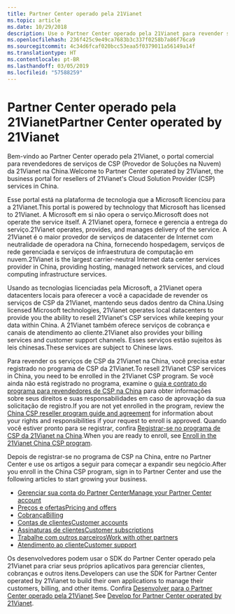 ```yaml
---
title: Partner Center operado pela 21Vianet
ms.topic: article
ms.date: 10/29/2018
description: Use o Partner Center operado pela 21Vianet para revender serviços de CSP na China.
ms.openlocfilehash: 236f425c9e49ca7683b3c337f0258b7a86f76ca9
ms.sourcegitcommit: 4c34d6fcaf020bcc53eaa5f0379011a56149a14f
ms.translationtype: HT
ms.contentlocale: pt-BR
ms.lasthandoff: 03/05/2019
ms.locfileid: "57588259"
---
```

# <a name="partner-center-operated-by-21vianet"></a><span data-ttu-id="b3030-103">Partner Center operado pela 21Vianet</span><span class="sxs-lookup"><span data-stu-id="b3030-103">Partner Center operated by 21Vianet</span></span>

<span data-ttu-id="b3030-104">Bem-vindo ao Partner Center operado pela 21Vianet, o portal comercial para revendedores de serviços de CSP (Provedor de Soluções na Nuvem) da 21Vianet na China.</span><span class="sxs-lookup"><span data-stu-id="b3030-104">Welcome to Partner Center operated by 21Vianet, the business portal for resellers of 21Vianet's Cloud Solution Provider (CSP) services in China.</span></span> 

<span data-ttu-id="b3030-105">Esse portal está na plataforma de tecnologia que a Microsoft licenciou para a 21Vianet.</span><span class="sxs-lookup"><span data-stu-id="b3030-105">This portal is powered by technology that Microsoft has licensed to 21Vianet.</span></span> <span data-ttu-id="b3030-106">A Microsoft em si não opera o serviço.</span><span class="sxs-lookup"><span data-stu-id="b3030-106">Microsoft does not operate the service itself.</span></span> <span data-ttu-id="b3030-107">A 21Vianet opera, fornece e gerencia a entrega do serviço.</span><span class="sxs-lookup"><span data-stu-id="b3030-107">21Vianet operates, provides, and manages delivery of the service.</span></span> <span data-ttu-id="b3030-108">A 21Vianet é o maior provedor de serviços de datacenter de Internet com neutralidade de operadora na China, fornecendo hospedagem, serviços de rede gerenciada e serviços de infraestrutura de computação em nuvem.</span><span class="sxs-lookup"><span data-stu-id="b3030-108">21Vianet is the largest carrier-neutral Internet data center services provider in China, providing hosting, managed network services, and cloud computing infrastructure services.</span></span> 

<span data-ttu-id="b3030-109">Usando as tecnologias licenciadas pela Microsoft, a 21Vianet opera datacenters locais para oferecer a você a capacidade de revender os serviços de CSP da 21Vianet, mantendo seus dados dentro da China.</span><span class="sxs-lookup"><span data-stu-id="b3030-109">Using licensed Microsoft technologies, 21Vianet operates local datacenters to provide you the ability to resell 21Vianet's CSP services while keeping your data within China.</span></span> <span data-ttu-id="b3030-110">A 21Vianet também oferece serviços de cobrança e canais de atendimento ao cliente.</span><span class="sxs-lookup"><span data-stu-id="b3030-110">21Vianet also provides your billing services and customer support channels.</span></span> <span data-ttu-id="b3030-111">Esses serviços estão sujeitos às leis chinesas.</span><span class="sxs-lookup"><span data-stu-id="b3030-111">These services are subject to Chinese laws.</span></span>

<span data-ttu-id="b3030-112">Para revender os serviços de CSP da 21Vianet na China, você precisa estar registrado no programa de CSP da 21Vianet.</span><span class="sxs-lookup"><span data-stu-id="b3030-112">To resell 21Vianet CSP services in China, you need to be enrolled in the 21Vianet CSP program.</span></span> <span data-ttu-id="b3030-113">Se você ainda não está registrado no programa, examine o [guia e contrato do programa para revendedores de CSP na China](csp-program-guide-and-agreements.md) para obter informações sobre seus direitos e suas responsabilidades em caso de aprovação da sua solicitação de registro.</span><span class="sxs-lookup"><span data-stu-id="b3030-113">If you are not yet enrolled in the program, review the [China CSP reseller program guide and agreement](csp-program-guide-and-agreements.md) for information about your rights and responsibilities if your request to enroll is approved.</span></span> <span data-ttu-id="b3030-114">Quando você estiver pronto para se registrar, confira [Registrar-se no programa de CSP da 21Vianet na China](enrolling-in-the-csp-program.md).</span><span class="sxs-lookup"><span data-stu-id="b3030-114">When you are ready to enroll, see [Enroll in the 21Vianet China CSP program](enrolling-in-the-csp-program.md).</span></span>

<span data-ttu-id="b3030-115">Depois de registrar-se no programa de CSP na China, entre no Partner Center e use os artigos a seguir para começar a expandir seu negócio.</span><span class="sxs-lookup"><span data-stu-id="b3030-115">After you enroll in the China CSP program, sign in to Partner Center and use the following articles to start growing your business.</span></span>  
   
-   [<span data-ttu-id="b3030-116">Gerenciar sua conta do Partner Center</span><span class="sxs-lookup"><span data-stu-id="b3030-116">Manage your Partner Center account</span></span>](partner-center-account-setup.md)
-   [<span data-ttu-id="b3030-117">Preços e ofertas</span><span class="sxs-lookup"><span data-stu-id="b3030-117">Pricing and offers</span></span>](see-offers-and-pricing.md)
-   [<span data-ttu-id="b3030-118">Cobrança</span><span class="sxs-lookup"><span data-stu-id="b3030-118">Billing</span></span>](billing.md)
-   [<span data-ttu-id="b3030-119">Contas de clientes</span><span class="sxs-lookup"><span data-stu-id="b3030-119">Customer accounts</span></span>](customer-accounts.md)
-   [<span data-ttu-id="b3030-120">Assinaturas de clientes</span><span class="sxs-lookup"><span data-stu-id="b3030-120">Customer subscriptions</span></span>](customer-subscriptions.md)
-   [<span data-ttu-id="b3030-121">Trabalhe com outros parceiros</span><span class="sxs-lookup"><span data-stu-id="b3030-121">Work with other partners</span></span>](work-with-other-partners.md)
-   [<span data-ttu-id="b3030-122">Atendimento ao cliente</span><span class="sxs-lookup"><span data-stu-id="b3030-122">Customer support</span></span>](customer-support.md)

<span data-ttu-id="b3030-123">Os desenvolvedores podem usar o SDK do Partner Center operado pela 21Vianet para criar seus próprios aplicativos para gerenciar clientes, cobranças e outros itens.</span><span class="sxs-lookup"><span data-stu-id="b3030-123">Developers can use the SDK for Partner Center operated by 21Vianet to build their own applications to manage their customers, billing, and other items.</span></span> <span data-ttu-id="b3030-124">Confira [Desenvolver para o Partner Center operado pela 21Vianet](develop-for-partner-center.md).</span><span class="sxs-lookup"><span data-stu-id="b3030-124">See [Develop for Partner Center operated by 21Vianet](develop-for-partner-center.md).</span></span>